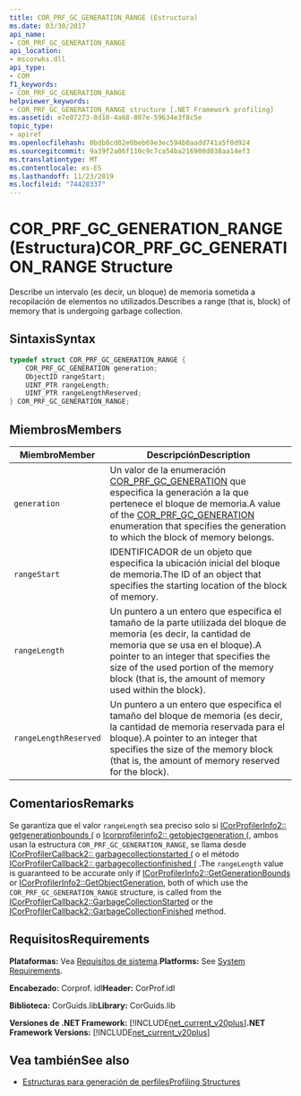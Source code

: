 ```yaml
---
title: COR_PRF_GC_GENERATION_RANGE (Estructura)
ms.date: 03/30/2017
api_name:
- COR_PRF_GC_GENERATION_RANGE
api_location:
- mscorwks.dll
api_type:
- COM
f1_keywords:
- COR_PRF_GC_GENERATION_RANGE
helpviewer_keywords:
- COR_PRF_GC_GENERATION_RANGE structure [.NET Framework profiling]
ms.assetid: e7e07273-8d10-4a68-807e-59634e3f8c5e
topic_type:
- apiref
ms.openlocfilehash: 0bdb8cd02e0beb69e3ec594b0aadd741a5f0d924
ms.sourcegitcommit: 9a39f2a06f110c9c7ca54ba216900d038aa14ef3
ms.translationtype: MT
ms.contentlocale: es-ES
ms.lasthandoff: 11/23/2019
ms.locfileid: "74428337"
---
```

# <a name="cor_prf_gc_generation_range-structure"></a><span data-ttu-id="5d889-102">COR_PRF_GC_GENERATION_RANGE (Estructura)</span><span class="sxs-lookup"><span data-stu-id="5d889-102">COR_PRF_GC_GENERATION_RANGE Structure</span></span>
<span data-ttu-id="5d889-103">Describe un intervalo (es decir, un bloque) de memoria sometida a recopilación de elementos no utilizados.</span><span class="sxs-lookup"><span data-stu-id="5d889-103">Describes a range (that is, block) of memory that is undergoing garbage collection.</span></span>  
  
## <a name="syntax"></a><span data-ttu-id="5d889-104">Sintaxis</span><span class="sxs-lookup"><span data-stu-id="5d889-104">Syntax</span></span>  
  
```cpp  
typedef struct COR_PRF_GC_GENERATION_RANGE {  
    COR_PRF_GC_GENERATION generation;  
    ObjectID rangeStart;  
    UINT_PTR rangeLength;  
    UINT_PTR rangeLengthReserved;  
} COR_PRF_GC_GENERATION_RANGE;  
```  
  
## <a name="members"></a><span data-ttu-id="5d889-105">Miembros</span><span class="sxs-lookup"><span data-stu-id="5d889-105">Members</span></span>  
  
|<span data-ttu-id="5d889-106">Miembro</span><span class="sxs-lookup"><span data-stu-id="5d889-106">Member</span></span>|<span data-ttu-id="5d889-107">Descripción</span><span class="sxs-lookup"><span data-stu-id="5d889-107">Description</span></span>|  
|------------|-----------------|  
|`generation`|<span data-ttu-id="5d889-108">Un valor de la enumeración [COR_PRF_GC_GENERATION](../../../../docs/framework/unmanaged-api/profiling/cor-prf-gc-generation-enumeration.md) que especifica la generación a la que pertenece el bloque de memoria.</span><span class="sxs-lookup"><span data-stu-id="5d889-108">A value of the [COR_PRF_GC_GENERATION](../../../../docs/framework/unmanaged-api/profiling/cor-prf-gc-generation-enumeration.md) enumeration that specifies the generation to which the block of memory belongs.</span></span>|  
|`rangeStart`|<span data-ttu-id="5d889-109">IDENTIFICADOR de un objeto que especifica la ubicación inicial del bloque de memoria.</span><span class="sxs-lookup"><span data-stu-id="5d889-109">The ID of an object that specifies the starting location of the block of memory.</span></span>|  
|`rangeLength`|<span data-ttu-id="5d889-110">Un puntero a un entero que especifica el tamaño de la parte utilizada del bloque de memoria (es decir, la cantidad de memoria que se usa en el bloque).</span><span class="sxs-lookup"><span data-stu-id="5d889-110">A pointer to an integer that specifies the size of the used portion of the memory block (that is, the amount of memory used within the block).</span></span>|  
|`rangeLengthReserved`|<span data-ttu-id="5d889-111">Un puntero a un entero que especifica el tamaño del bloque de memoria (es decir, la cantidad de memoria reservada para el bloque).</span><span class="sxs-lookup"><span data-stu-id="5d889-111">A pointer to an integer that specifies the size of the memory block (that is, the amount of memory reserved for the block).</span></span>|  
  
## <a name="remarks"></a><span data-ttu-id="5d889-112">Comentarios</span><span class="sxs-lookup"><span data-stu-id="5d889-112">Remarks</span></span>  
 <span data-ttu-id="5d889-113">Se garantiza que el valor `rangeLength` sea preciso solo si [ICorProfilerInfo2:: getgenerationbounds (](../../../../docs/framework/unmanaged-api/profiling/icorprofilerinfo2-getgenerationbounds-method.md) o [Icorprofilerinfo2:: getobjectgeneration (](../../../../docs/framework/unmanaged-api/profiling/icorprofilerinfo2-getobjectgeneration-method.md), ambos usan la estructura `COR_PRF_GC_GENERATION_RANGE`, se llama desde [ICorProfilerCallback2:: garbagecollectionstarted (](../../../../docs/framework/unmanaged-api/profiling/icorprofilercallback2-garbagecollectionstarted-method.md) o el método [ICorProfilerCallback2:: garbagecollectionfinished (](../../../../docs/framework/unmanaged-api/profiling/icorprofilercallback2-garbagecollectionfinished-method.md) .</span><span class="sxs-lookup"><span data-stu-id="5d889-113">The `rangeLength` value is guaranteed to be accurate only if [ICorProfilerInfo2::GetGenerationBounds](../../../../docs/framework/unmanaged-api/profiling/icorprofilerinfo2-getgenerationbounds-method.md) or [ICorProfilerInfo2::GetObjectGeneration](../../../../docs/framework/unmanaged-api/profiling/icorprofilerinfo2-getobjectgeneration-method.md), both of which use the `COR_PRF_GC_GENERATION_RANGE` structure, is called from the [ICorProfilerCallback2::GarbageCollectionStarted](../../../../docs/framework/unmanaged-api/profiling/icorprofilercallback2-garbagecollectionstarted-method.md) or the [ICorProfilerCallback2::GarbageCollectionFinished](../../../../docs/framework/unmanaged-api/profiling/icorprofilercallback2-garbagecollectionfinished-method.md) method.</span></span>  
  
## <a name="requirements"></a><span data-ttu-id="5d889-114">Requisitos</span><span class="sxs-lookup"><span data-stu-id="5d889-114">Requirements</span></span>  
 <span data-ttu-id="5d889-115">**Plataformas:** Vea [Requisitos de sistema](../../../../docs/framework/get-started/system-requirements.md).</span><span class="sxs-lookup"><span data-stu-id="5d889-115">**Platforms:** See [System Requirements](../../../../docs/framework/get-started/system-requirements.md).</span></span>  
  
 <span data-ttu-id="5d889-116">**Encabezado:** Corprof. idl</span><span class="sxs-lookup"><span data-stu-id="5d889-116">**Header:** CorProf.idl</span></span>  
  
 <span data-ttu-id="5d889-117">**Biblioteca:** CorGuids.lib</span><span class="sxs-lookup"><span data-stu-id="5d889-117">**Library:** CorGuids.lib</span></span>  
  
 <span data-ttu-id="5d889-118">**Versiones de .NET Framework:** [!INCLUDE[net_current_v20plus](../../../../includes/net-current-v20plus-md.md)]</span><span class="sxs-lookup"><span data-stu-id="5d889-118">**.NET Framework Versions:** [!INCLUDE[net_current_v20plus](../../../../includes/net-current-v20plus-md.md)]</span></span>  
  
## <a name="see-also"></a><span data-ttu-id="5d889-119">Vea también</span><span class="sxs-lookup"><span data-stu-id="5d889-119">See also</span></span>

- [<span data-ttu-id="5d889-120">Estructuras para generación de perfiles</span><span class="sxs-lookup"><span data-stu-id="5d889-120">Profiling Structures</span></span>](../../../../docs/framework/unmanaged-api/profiling/profiling-structures.md)
